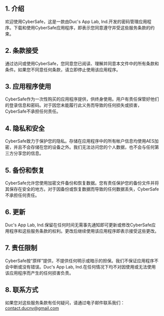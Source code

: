 ## **1. 介绍**

欢迎使用CyberSafe，这是一款由Duc's App Lab, Ind.开发的密码管理应用程序。下载和使用CyberSafe应用程序，即表示您同意遵守并受这些服务条款的约束。

## **2. 条款接受**

通过访问或使用CyberSafe，您同意您已阅读、理解并同意本文件中的所有条款和条件。如果您不同意任何条款，请立即停止使用该应用程序。

## **3. 应用程序使用**

CyberSafe作为一次性购买的应用程序提供，供终身使用。用户有责任保管好他们的登录信息和密码。对于因您未能履行此义务而导致的任何损失或损害，CyberSafe不承担任何责任。

## **4. 隐私和安全**

CyberSafe致力于保护您的隐私。存储在应用程序中的所有帐户信息均使用AES加密，并且不会存储在您的设备之外。我们无法访问您的个人数据，也不会与任何第三方分享您的信息。

## **5. 备份和恢复**

CyberSafe允许您使用加密文件备份和恢复数据。您有责任保护您的备份文件并将其保存在安全的地方。对于因备份或恢复数据而导致的任何数据丢失，CyberSafe不承担任何责任。

## **6. 更新**

Duc's App Lab, Ind.保留在任何时间无需事先通知即可更新或修改CyberSafe应用程序和这些服务条款的权利。更改后继续使用该应用程序即表示接受这些更改。

## **7. 责任限制**

CyberSafe按“原样”提供，不提供任何明示或暗示的担保。我们不保证应用程序不会中断或没有错误。Duc's App Lab, Ind.在任何情况下均不对因使用或无法使用该应用程序而产生的任何损害负责。

## **8. 联系方式**

如果您对这些服务条款有任何疑问，请通过电子邮件联系我们：<contact.ducnv@gmail.com>
